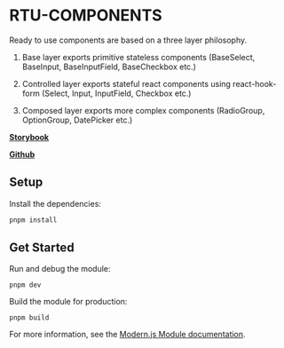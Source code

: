 # RTU-COMPONENTS

Ready to use components are based on a three layer philosophy.

1. Base layer exports primitive stateless components (BaseSelect, BaseInput, BaseInputField, BaseCheckbox etc.)

2. Controlled layer exports stateful react components using react-hook-form (Select, Input, InputField, Checkbox etc.)

3. Composed layer exports more complex components (RadioGroup, OptionGroup, DatePicker etc.)

**[Storybook](https://64da2945ab0cc4343c7c05fb-tlmijjinrw.chromatic.com/?path=/docs/form-base-checkbox--docs)**

**[Github](https://github.com/freetime-development/rtu-components/tree/main)**

## Setup

Install the dependencies:

```bash
pnpm install
```

## Get Started

Run and debug the module:

```
pnpm dev
```

Build the module for production:

```
pnpm build
```

For more information, see the [Modern.js Module documentation](https://modernjs.dev/module-tools/en).

